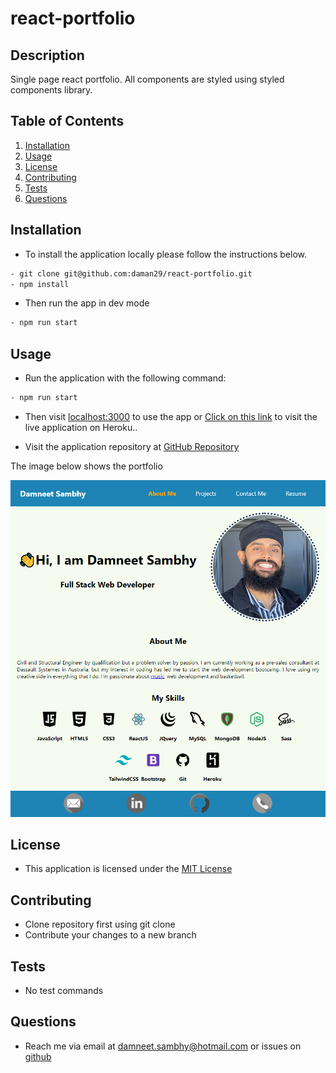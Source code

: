 # react-portfolio

## Description
Single page react portfolio. All components are styled using styled components library.

## Table of Contents
1. [Installation](#installation)
2. [Usage](#usage)
3. [License](#license)
4. [Contributing](#contributing)
5. [Tests](#tests)
6. [Questions](#questions)

## Installation
- To install the application locally please follow the instructions below.
```bash
- git clone git@github.com:daman29/react-portfolio.git
- npm install
```
- Then run the app in dev mode
```bash
- npm run start
```


## Usage
- Run the application with the following command:
```bash
- npm run start
```
- Then visit [localhost:3000](localhost:3000) to use the app or [Click on this link](https://daman29.github.io/react-portfolio) to visit the live application on Heroku..

- Visit the application repository at [GitHub Repository](https://github.com/daman29/react-portfolio)

The image below shows the portfolio

![About me page showing the headers and an image of Damneet Sambhy with a paragraph about him. Lastly there is a skills section highlighting his skills](./src/assets/images/screenshot.png)

## License
- This application is licensed under the [MIT License](./LICENSE)

## Contributing
- Clone repository first using git clone
- Contribute your changes to a new branch

## Tests
- No test commands

## Questions
- Reach me via email at damneet.sambhy@hotmail.com or issues on [github](https://github.com/daman29)